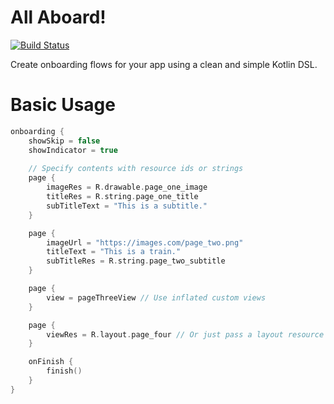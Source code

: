 # All Aboard!

[![Build Status](https://travis-ci.com/tylerbwong/AllAboard.svg?token=AABXGtYrzS4uRtMAUqq3&branch=master)](https://travis-ci.com/tylerbwong/AllAboard)

Create onboarding flows for your app using a clean and simple Kotlin DSL.

# Basic Usage

```kotlin
onboarding {
    showSkip = false
    showIndicator = true
    
    // Specify contents with resource ids or strings
    page {
        imageRes = R.drawable.page_one_image
        titleRes = R.string.page_one_title
        subTitleText = "This is a subtitle."
    }

    page {
        imageUrl = "https://images.com/page_two.png"
        titleText = "This is a train."
        subTitleRes = R.string.page_two_subtitle
    }

    page {
        view = pageThreeView // Use inflated custom views
    }

    page {
        viewRes = R.layout.page_four // Or just pass a layout resource id!
    }

    onFinish {
        finish()
    }
}
```